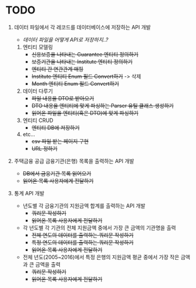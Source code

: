 # TODO
1. 데이터 파일에서 각 레코드를 데이터베이스에 저장하는 API 개발
    * _데이터 파일을 어떻게 API로 저장하지..?_
    1. 엔티티 모델링
        * ~~신용보증을 나타내는 Guarantee 엔티티 정의하기~~
        * ~~보증기관을 나타내는 Institute 엔티티 정의하기~~
        * ~~엔티티 간 연관관계 매핑~~
        * ~~Institute 엔티티 Enum 필드 Convert하기~~ -> 삭제
        * ~~Month 엔티티 Enum 필드 Convert하기~~
    2. 데이터 다루기
        * ~~파일 내용을 DTO로 받아오기~~
        * ~~DTO 내용을 엔티티에 맞게 파싱하는 Parser 유틸 클래스 생성하기~~
        * ~~읽어온 파일을 엔티티(혹은 DTO)에 맞게 파싱하기~~
    3. 엔티티 CRUD
        * ~~엔티티 DB에 저장하기~~
    4. etc...
        * ~~csv 파일 받는 페이지 구현~~
        * ~~URL 정하기~~
        
2. 주택금융 공급 금융기관(은행) 목록을 출력하는 API 개발
    * ~~DB에서 금융기관 목록 읽어오기~~
    * ~~읽어온 목록 사용자에게 전달하기~~
    
3. 통계 API 개발
   * 년도별 각 금융기관의 지원금액 합계를 출력하는 API 개발
      * ~~쿼리문 작성하기~~
      * ~~읽어온 목록 사용자에게 전달하기~~
   * 각 년도별 각 기관의 전체 지원금액 중에서 가장 큰 금액의 기관명을 출력
      * ~~전체 연도의 데이터를 출력하는 쿼리문 작성하기~~
      * ~~특정 연도의 데이터를 출력하는 쿼리문 작성하기~~
      * ~~읽어온 목록 사용자에게 전달하기~~
   * 전체 년도(2005~2016)에서 특정 은행의 지원금액 평균 중에서 가장 작은 금액과 큰 금액을 출력
      * ~~쿼리문 작성하기~~
      * ~~읽어온 목록 사용자에게 전달하기~~
